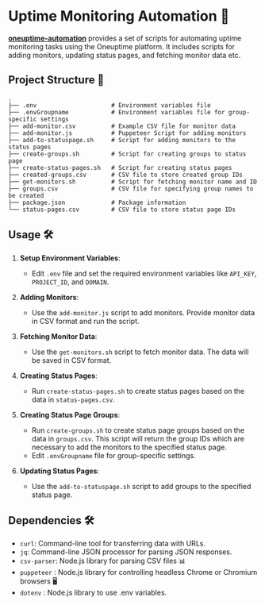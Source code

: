 # Uptime Monitoring Automation 🚀

**[oneuptime-automation](https://github.com/coronasafe/oneuptime-automation)** provides a set of scripts for automating uptime monitoring tasks using the Oneuptime platform. It includes scripts for adding monitors, updating status pages, and fetching monitor data etc.

## Project Structure 📂

```
.
├── .env                     # Environment variables file
├── .envGroupname            # Environment variables file for group-specific settings
├── add-monitor.csv          # Example CSV file for monitor data
├── add-monitor.js           # Puppeteer Script for adding monitors
├── add-to-statuspage.sh     # Script for adding monitors to the status pages
├── create-groups.sh         # Script for creating groups to status page 
├── create-status-pages.sh   # Script for creating status pages
├── created-groups.csv       # CSV file to store created group IDs
├── get-monitors.sh          # Script for fetching monitor name and ID 
├── groups.csv               # CSV file for specifying group names to be created
├── package.json             # Package information
└── status-pages.csv         # CSV file to store status page IDs
```

## Usage 🛠️

1. **Setup Environment Variables**:
   - Edit `.env` file and set the required environment variables like `API_KEY`, `PROJECT_ID`, and `DOMAIN`.

2. **Adding Monitors**:
   - Use the `add-monitor.js` script to add monitors. Provide monitor data in CSV format and run the script.

3. **Fetching Monitor Data**:
   - Use the `get-monitors.sh` script to fetch monitor data. The data will be saved in CSV format.

4. **Creating Status Pages**:
   - Run `create-status-pages.sh` to create status pages based on the data in `status-pages.csv`.

5. **Creating Status Page Groups**:
   - Run `create-groups.sh` to create status page groups based on the data in `groups.csv`. This script will return the group IDs which are necessary to add the monitors to the specified status page.
   - Edit `.envGroupname` file for group-specific settings.

6. **Updating Status Pages**:
   - Use the `add-to-statuspage.sh` script to add groups to the specified status page.

## Dependencies 🛠️

- `curl`: Command-line tool for transferring data with URLs.
- `jq`: Command-line JSON processor for parsing JSON responses.
- `csv-parser`: Node.js library for parsing CSV files 📊
- `puppeteer` : Node.js library for controlling headless Chrome or Chromium browsers 🖥 ️
- `dotenv` : Node.js library to use .env variables.
